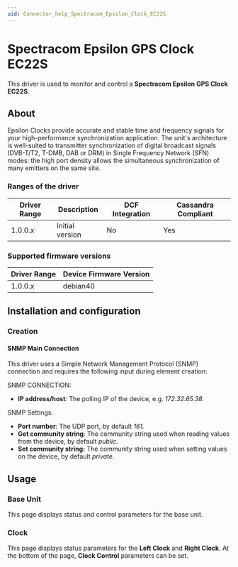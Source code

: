 ```yaml
---
uid: Connector_help_Spectracom_Epsilon_Clock_EC22S
---
```


# Spectracom Epsilon GPS Clock EC22S

This driver is used to monitor and control a **Spectracom Epsilon GPS Clock EC22S**.

## About

Epsilon Clocks provide accurate and stable time and frequency signals for your high-performance synchronization application. The unit's architecture is well-suited to transmitter synchronization of digital broadcast signals (DVB-T/T2, T-DMB, DAB or DRM) in Single Frequency Network (SFN) modes: the high port density allows the simultaneous synchronization of many emitters on the same site.

### Ranges of the driver

| **Driver Range** | **Description** | **DCF Integration** | **Cassandra Compliant** |
|------------------|-----------------|---------------------|-------------------------|
| 1.0.0.x          | Initial version | No                  | Yes                     |

### Supported firmware versions

| **Driver Range** | **Device Firmware Version** |
|------------------|-----------------------------|
| 1.0.0.x          | debian40                    |

## Installation and configuration

### Creation

#### SNMP Main Connection

This driver uses a Simple Network Management Protocol (SNMP) connection and requires the following input during element creation:

SNMP CONNECTION:

- **IP address/host**: The polling IP of the device, e.g. *172.32.65.38.*

SNMP Settings:

- **Port number**: The UDP port, by default *161.*
- **Get community string**: The community string used when reading values from the device, by default *public*.
- **Set community string:** The community string used when setting values on the device, by default *private*.

## Usage

### Base Unit

This page displays status and control parameters for the base unit.

### Clock

This page displays status parameters for the **Left Clock** and **Right Clock**. At the bottom of the page, **Clock Control** parameters can be set.
